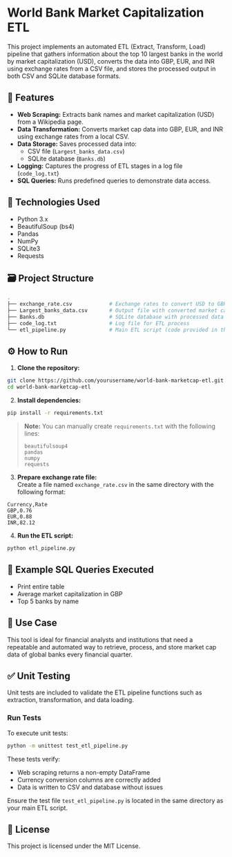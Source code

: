 # World Bank Market Capitalization ETL

This project implements an automated ETL (Extract, Transform, Load) pipeline that gathers information about the top 10 largest banks in the world by market capitalization (USD), converts the data into GBP, EUR, and INR using exchange rates from a CSV file, and stores the processed output in both CSV and SQLite database formats.

## 📌 Features

- **Web Scraping:** Extracts bank names and market capitalization (USD) from a Wikipedia page.
- **Data Transformation:** Converts market cap data into GBP, EUR, and INR using exchange rates from a local CSV.
- **Data Storage:** Saves processed data into:
  - CSV file (`Largest_banks_data.csv`)
  - SQLite database (`Banks.db`)
- **Logging:** Captures the progress of ETL stages in a log file (`code_log.txt`)
- **SQL Queries:** Runs predefined queries to demonstrate data access.

## 🧪 Technologies Used

- Python 3.x
- BeautifulSoup (bs4)
- Pandas
- NumPy
- SQLite3
- Requests

## 🗃️ Project Structure

```bash
.
├── exchange_rate.csv            # Exchange rates to convert USD to GBP, EUR, and INR
├── Largest_banks_data.csv       # Output file with converted market caps
├── Banks.db                     # SQLite database with processed data
├── code_log.txt                 # Log file for ETL process
└── etl_pipeline.py              # Main ETL script (code provided in this repo)
```

## ⚙️ How to Run

1. **Clone the repository:**

```bash
git clone https://github.com/yourusername/world-bank-marketcap-etl.git
cd world-bank-marketcap-etl
```

2. **Install dependencies:**

```bash
pip install -r requirements.txt
```

> **Note:** You can manually create `requirements.txt` with the following lines:
> ```
> beautifulsoup4
> pandas
> numpy
> requests
> ```

3. **Prepare exchange rate file:**  
Create a file named `exchange_rate.csv` in the same directory with the following format:

```csv
Currency,Rate
GBP,0.76
EUR,0.88
INR,82.12
```

4. **Run the ETL script:**

```bash
python etl_pipeline.py
```

## 🧾 Example SQL Queries Executed

- Print entire table
- Average market capitalization in GBP
- Top 5 banks by name

## 📅 Use Case

This tool is ideal for financial analysts and institutions that need a repeatable and automated way to retrieve, process, and store market cap data of global banks every financial quarter.

## ✅ Unit Testing

Unit tests are included to validate the ETL pipeline functions such as extraction, transformation, and data loading.

### Run Tests

To execute unit tests:

```bash
python -m unittest test_etl_pipeline.py
```

These tests verify:
- Web scraping returns a non-empty DataFrame
- Currency conversion columns are correctly added
- Data is written to CSV and database without issues

Ensure the test file `test_etl_pipeline.py` is located in the same directory as your main ETL script.

## 📝 License

This project is licensed under the MIT License.
